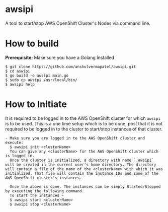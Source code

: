 # awsipi
A tool to start/stop AWS OpenShift Cluster's Nodes via command line.

# How to build
**Prerequisite:** Make sure you have a Golang Installed
```
$ git clone https://github.com/anshulvermapatel/awsipi.git
$ cd aswipi
$ go build -o awsipi main.go
$ sudo cp awsipi /usr/local/bin/
$ awsipi help
```

# How to Initiate
It is required to be logged in to the AWS OpenShift cluster for which `awsipi` is to be used. This is a one time setup which is to be done, post that it is not required to be logged in to the cluster to start/stop instances of that cluster.
```
- Make sure you are logged in to the AWS OpenShift cluster and execute:
  $ awsipi init <clusterName>
  You can give any <clusterName> for the AWS OpenShift cluster which is logged in.
  Once the cluster is initialized, a directory with name `.awsipi` will be created in the current user's home directory. The directory will contain a file of the name of the <clusterName> with which it was initialized. That file will contain the instance IDs and zone of the AWS OpenShift cluster's instances.
  
  Once the above is done. The instances can be simply Started/Stopped by executing the following command.
  To start the instances -
  $ awsipi start <clusterName>
  $ awsipi stop <clusterName>
```
